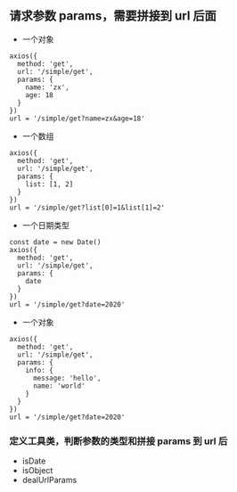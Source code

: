 ## 请求参数 params，需要拼接到 url 后面
* 一个对象
```
axios({
  method: 'get',
  url: '/simple/get',
  params: {
    name: 'zx',
    age: 18
  }
})
url = '/simple/get?name=zx&age=18'
```

* 一个数组

```
axios({
  method: 'get',
  url: '/simple/get',
  params: {
    list: [1, 2]
  }
})
url = '/simple/get?list[0]=1&list[1]=2'
```

* 一个日期类型

```
const date = new Date()
axios({
  method: 'get',
  url: '/simple/get',
  params: {
    date
  }
})
url = '/simple/get?date=2020'
```

* 一个对象

```
axios({
  method: 'get',
  url: '/simple/get',
  params: {
    info: {
      message: 'hello',
      name: 'world'
    }
  }
})
url = '/simple/get?date=2020'
```

### 定义工具类，判断参数的类型和拼接 params 到 url 后
* isDate
* isObject
* dealUrlParams